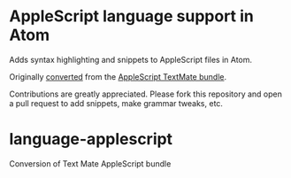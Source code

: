 # AppleScript language support in Atom

Adds syntax highlighting and snippets to AppleScript files in Atom.

Originally [converted](http://atom.io/docs/latest/converting-a-text-mate-bundle)
from the [AppleScript TextMate bundle](https://github.com/textmate/applescript.tmbundle).

Contributions are greatly appreciated. Please fork this repository and open a
pull request to add snippets, make grammar tweaks, etc.

language-applescript
====================

Conversion of Text Mate AppleScript bundle
